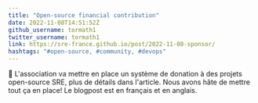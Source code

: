 ```yaml
---
title: "Open-source financial contribution"
date: 2022-11-08T14:51:52Z
github_username: tormath1
twitter_username: tormath1
link: https://sre-france.github.io/post/2022-11-08-sponsor/
hashtags: "#open-source, #community, #devops"
---
```

📢 L'association va mettre en place un système de donation à des projets open-source SRE, plus de détails dans l'article. Nous avons hâte de mettre tout ça en place!
Le blogpost est en français et en anglais.

